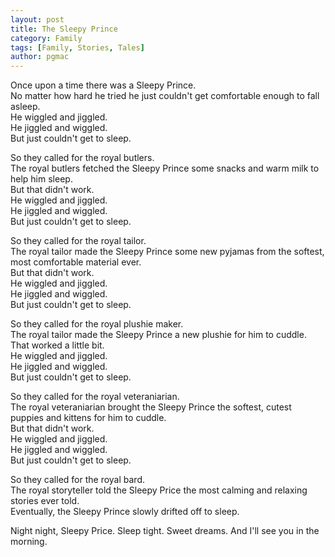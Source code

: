 ```yaml
---
layout: post
title: The Sleepy Prince
category: Family
tags: [Family, Stories, Tales]
author: pgmac
---
```


Once upon a time there was a Sleepy Prince.<br />
No matter how hard he tried he just couldn't get comfortable enough to fall asleep.<br />
He wiggled and jiggled.<br />
He jiggled and wiggled.<br />
But just couldn't get to sleep.

So they called for the royal butlers.<br />
The royal butlers fetched the Sleepy Prince some snacks and warm milk to help him sleep.<br />
But that didn't work.<br />
He wiggled and jiggled.<br />
He jiggled and wiggled.<br />
But just couldn't get to sleep.

So they called for the royal <a title="clothes maker">tailor</a>.<br />
The royal tailor made the Sleepy Prince some new pyjamas from the softest, most comfortable material ever.<br />
But that didn't work.<br />
He wiggled and jiggled.<br />
He jiggled and wiggled.<br />
But just couldn't get to sleep.

So they called for the royal <a title="plushie maker">plushie maker</a>.<br />
The royal tailor made the Sleepy Prince a new plushie for him to cuddle.<br />
That worked a little bit.<br />
He wiggled and jiggled.<br />
He jiggled and wiggled.<br />
But just couldn't get to sleep.

So they called for the royal <a title="animal doctor">veteraniarian</a>.<br />
The royal veteraniarian brought the Sleepy Prince the softest, cutest puppies and kittens for him to cuddle.<br />
But that didn't work.<br />
He wiggled and jiggled.<br />
He jiggled and wiggled.<br />
But just couldn't get to sleep.

So they called for the royal <a title="story teller">bard</a>.<br />
The royal storyteller told the Sleepy Price the most calming and relaxing stories ever told.<br />
Eventually, the Sleepy Prince slowly drifted off to sleep.

Night night, Sleepy Price. Sleep tight. Sweet dreams. And I'll see you in the morning.
